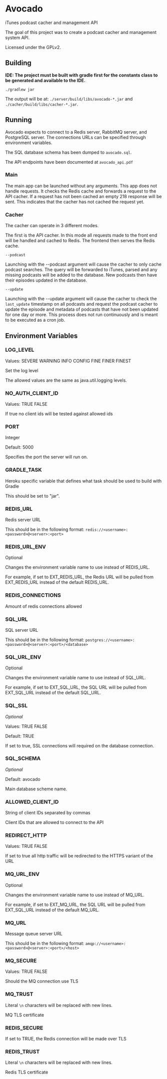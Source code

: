 # Avocado

iTunes podcast cacher and management API

The goal of this project was to create a podcast cacher and management system API.

Licensed under the GPLv2.
 
## Building

**IDE: The project must be built with gradle first for the constants class to be generated and available to the IDE.**

```
./gradlew jar
```

The output will be at: `./server/build/libs/avocado-*.jar` and `./cacher/build/libs/cacher-*.jar`.

## Running

Avocado expects to connect to a Redis server, RabbitMQ server, and PostgreSQL server. The connections URLs can be 
 specified through environment variables.
 
The SQL database schema has been dumped to `avocado.sql`.

The API endpoints have been documented at `avocado_api.pdf`

### Main

The main app can be launched without any arguments. This app does not handle requests. It checks the Redis cache and
 forwards a request to the API cacher. If a request has not been cached an empty 218 response will be sent. This 
 indicates that the cacher has not cached the request yet.

### Cacher

The cacher can operate in 3 different modes.

The first is the API cacher. In this mode all requests made to the front end will be handled and cached to Redis. The
 frontend then serves the Redis cache.
 
`--podcast`

Launching with the --podcast argument will cause the cacher to only cache podcast searches. The query will be forwarded
 to iTunes, parsed and any missing podcasts will be added to the database. New podcasts then have their episodes
 updated in the database.
 
`--update`

Launching with the --update argument will cause the cacher to check the `last_update` timestamp on all podcasts and 
 request the podcast cacher to update the episode and metadata of podcasts that have not been updated for one day or
 more. This process does not run continuously and is meant to be executed as a cron job.
 
## Environment Variables

### LOG_LEVEL

Values: SEVERE WARNING INFO CONFIG FINE FINER FINEST

Set the log level

The allowed values are the same as java.util.logging levels.

### NO_AUTH_CLIENT_ID

Values: TRUE FALSE

If true no client ids will be tested against allowed ids

### PORT

Integer

Default: 5000

Specifies the port the server will run on.

### GRADLE_TASK

Heroku specific variable that defines what task should be used to build
 with Gradle

This should be set to "jar".
 
### REDIS_URL

Redis server URL

This should be in the following format:
 `redis://<username>:<password>@<server>:<port>`
 
### REDIS_URL_ENV

Optional

Changes the environment variable name to use instead of REDIS_URL.

For example, if set to EXT_REDIS_URL, the Redis URL will be pulled from EXT_REDIS_URL instead of the default REDIS_URL.
 
### REDIS_CONNECTIONS

Amount of redis connections allowed

### SQL_URL

SQL server URL

This should be in the following format:
 `postgres://<username>:<password>@<server>:<port>/<database>`

### SQL_URL_ENV

Optional

Changes the environment variable name to use instead of SQL_URL.

For example, if set to EXT_SQL_URL, the SQL URL will be pulled from EXT_SQL_URL instead of the default SQL_URL.

### SQL_SSL

_Optional_

Values: TRUE FALSE

Default: TRUE

If set to true, SSL connections will required on the database connection.

### SQL_SCHEMA

_Optional_

Default: avocado

Main database scheme name.

### ALLOWED_CLIENT_ID

String of client IDs separated by commas

Client IDs that are allowed to connect to the API

### REDIRECT_HTTP

Values: TRUE FALSE

If set to true all http traffic will be redirected to the HTTPS variant of the URL

### MQ_URL_ENV

Optional

Changes the environment variable name to use instead of MQ_URL.

For example, if set to EXT_MQ_URL, the SQL URL will be pulled from EXT_SQL_URL instead of the default MQ_URL.

### MQ_URL

Message queue server URL

This should be in the following format:
 `amqp://<username>:<password>@<server>:<port>/<host>`
 
### MQ_SECURE

Values: TRUE FALSE

Should the MQ connection use TLS

### MQ_TRUST

Literal `\n` characters will be replaced with new lines.

MQ TLS certificate

### REDIS_SECURE

If set to TRUE, the Redis connection will be made over TLS

### REDIS_TRUST

Literal `\n` characters will be replaced with new lines.

Redis TLS certificate
